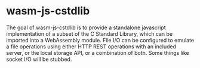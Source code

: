 # wasm-js-cstdlib

The goal of wasm-js-cstdlib is to provide a standalone javascript implementation of a subset of the
C Standard Library, which can be imported into a WebAssembly module. File I/O can be configured to
emulate a file operations using either HTTP REST operations with an included server, or the local
storage API, or a combination of both. Some things like socket I/O will be stubbed.


